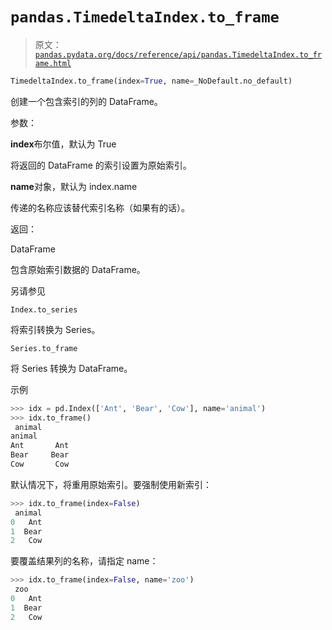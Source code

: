 # `pandas.TimedeltaIndex.to_frame`

> 原文：[`pandas.pydata.org/docs/reference/api/pandas.TimedeltaIndex.to_frame.html`](https://pandas.pydata.org/docs/reference/api/pandas.TimedeltaIndex.to_frame.html)

```py
TimedeltaIndex.to_frame(index=True, name=_NoDefault.no_default)
```

创建一个包含索引的列的 DataFrame。

参数：

**index**布尔值，默认为 True

将返回的 DataFrame 的索引设置为原始索引。

**name**对象，默认为 index.name

传递的名称应该替代索引名称（如果有的话）。

返回：

DataFrame

包含原始索引数据的 DataFrame。

另请参见

`Index.to_series`

将索引转换为 Series。

`Series.to_frame`

将 Series 转换为 DataFrame。

示例

```py
>>> idx = pd.Index(['Ant', 'Bear', 'Cow'], name='animal')
>>> idx.to_frame()
 animal
animal
Ant       Ant
Bear     Bear
Cow       Cow 
```

默认情况下，将重用原始索引。要强制使用新索引：

```py
>>> idx.to_frame(index=False)
 animal
0   Ant
1  Bear
2   Cow 
```

要覆盖结果列的名称，请指定 name：

```py
>>> idx.to_frame(index=False, name='zoo')
 zoo
0   Ant
1  Bear
2   Cow 
```
